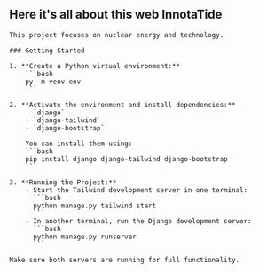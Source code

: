 ## Here it's all about this web InnotaTide

    This project focuses on nuclear energy and technology.

    ### Getting Started

    1. **Create a Python virtual environment:**
        ```bash
        py -m venv env
        ```

    2. **Activate the environment and install dependencies:**
        - `django`
        - `django-tailwind`
        - `django-bootstrap`

        You can install them using:
        ```bash
        pip install django django-tailwind django-bootstrap
        ```

    3. **Running the Project:**
        - Start the Tailwind development server in one terminal:
          ```bash
          python manage.py tailwind start
          ```
        - In another terminal, run the Django development server:
          ```bash
          python manage.py runserver
          ```

    Make sure both servers are running for full functionality.